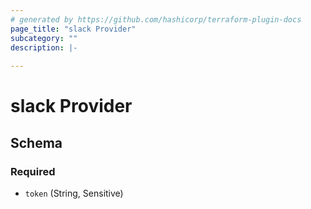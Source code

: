 ```yaml
---
# generated by https://github.com/hashicorp/terraform-plugin-docs
page_title: "slack Provider"
subcategory: ""
description: |-
  
---
```


# slack Provider





<!-- schema generated by tfplugindocs -->
## Schema

### Required

- `token` (String, Sensitive)
